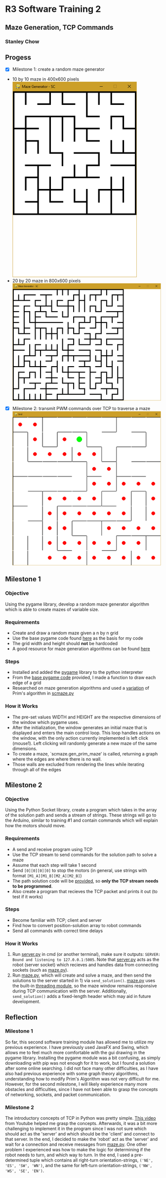 # R3 Software Training 2
## Maze Generation, TCP Commands
### Stanley Chow

## Progess
- [x] Milestone 1: create a random maze generator
- 10 by 10 maze in 400x600 pixels
![Image of a 10 by 10 maze in 400x600 pixels](/images/generated_maze1.png)
- 20 by 20 maze in 800x600 pixels
![Image of a 20 by 20 maze in 800x600 pixels](/images/generated_maze2.png)
- [x] Milestone 2: transmit PWM commands over TCP to traverse a maze
![Image of maze being solved](/images/maze_solving.png)

## Milestone 1
### Objective
Using the pygame library, develop a random maze generator algorithm which is able to create mazes of variable size.

### Requirements
- Create and draw a random maze given a n by n grid
- Use the base pygame code found [here](/snippets/base_pygame_code.py) as the basis for my code
- The grid width and height should **not** be hardcoded
- A good resource for maze generation algorithms can be found
[here](http://weblog.jamisbuck.org/2011/2/7/maze-generation-algorithm-recap)

### Steps
- Installed and added the [pygame](https://www.pygame.org/docs/) library to the python interpreter
- From the [base pygame code](/snippets/base_pygame_code.py) provided, I made a function to draw each edge of a grid
- Researched on maze generation algorithms and used a
[variation](https://weblog.jamisbuck.org/2011/1/10/maze-generation-prim-s-algorithm) of Prim's algorithm in
[scmaze.py](/scmaze.py)

### How it Works
- The pre-set values WIDTH and HEIGHT are the respective dimensions of the window which pygame uses.
- After the initialization, the window generates an initial maze that is displayed and enters the main control loop.
This loop handles actions on the window, with the only action currently implemented is left click (mouse1). Left
clicking will randomly generate a new maze of the same dimensions.
- To create a maze, `scmaze.gen_prim_maze' is called, returning a graph where the edges are where there is no wall.
- Those walls are excluded from rendering the lines while iterating through all of the edges

## Milestone 2
### Objective
Using the Python Socket library, create a program which takes in the array of the solution path and sends a stream of
strings. These strings will go to the Arduino, similar to training #1 and contain commands which will explain how the
motors should move.

### Requirements
- A send and receive program using TCP
- Use the TCP stream to send commands for the solution path to solve a maze
- Assume that each step will take 1 second
- Send `[0][0][0][0]` to stop the motors (in general, use strings with format `[M1_A][M1_B][M2_A][M2_B]`)
- The path solution code will be <span style="text-decoration: underline;">provided</span>, so **only the TCP stream**
**needs to be programmed**.
- Also create a program that recieves the TCP packet and prints it out (to test if it works) 

### Steps
- Become familiar with TCP; client and server
- Find how to convert position-solution array to robot commands
- Send all commands with correct time delays

### How it Works
1) Run [server.py](/server.py) in cmd (or another terminal), make sure it outputs:
`SERVER: Bound and listening to 127.0.0.1:5005`. Note that [server.py](/server.py) acts as the robot (server socket)
which recieves and handles data from connecting sockets (such as [maze.py](/maze.py)).
2) Run [maze.py](/maze.py), which will create and solve a maze, and then send the solutions to the server started in 1)
via `send_solution()`. [maze.py](/maze.py) uses the built-in
[threading module](https://docs.python.org/3/library/threading.html), so the maze window remains responsive during TCP
communication with the server. Additionally, `send_solution()` adds a fixed-length header which may aid in future
development.

## Reflection
### Milestone 1
So far, this second software training module has allowed me to utilize my previous experience. I have previously used
JavaFX and Swing, which allows me to feel much more comfortable with the gui drawing in the pygame library. Installing
the pygame module was a bit confusing, as simply downloading with pip was not enough for it to work, but I found a
solution after some online searching. I did not face many other difficulties, as I have also had previous experience
with some graph theory algorithms, understanding how to modify Prim's Algorithm was not very difficult for me. However,
for the second milestone, I will likely experience many more obstacles and difficulties, since I have not been able to
grasp the concepts of networking, sockets, and packet communication.

### Milestone 2
The introductory concepts of TCP in Python was pretty simple. [This video](https://youtu.be/Lbfe3-v7yE0) from Youtube
helped me grasp the concepts. Afterwards, it was a bit more challenging to implement it in the program since I was not
sure which should act as the 'server' and which should be the 'client' and connect to that server. In the end, I decided
to make the 'robot' act as the 'server' and wait for a connection and receive messages from [maze.py](/maze.py). One
other problem I experienced was how to make the logic for determining if the robot needs to turn, and which way to turn.
In the end, I used a pre-determined tuple which contains all right-turn orientation-strings, `('NE', 'ES', 'SW', 'WN')`,
and the same for left-turn orientation-strings, `('NW', 'WS', 'SE', 'EN')`.
